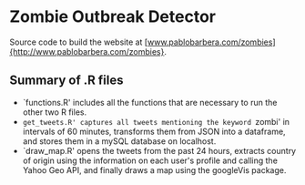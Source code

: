 Zombie Outbreak Detector
=============

Source code to build the website at [www.pablobarbera.com/zombies]{http://www.pablobarbera.com/zombies}.

Summary of .R files
-------

* `functions.R' includes all the functions that are necessary to run the other two R files.
* `get_tweets.R' captures all tweets mentioning the keyword `zombi' in intervals of 60 minutes, transforms them from JSON into a dataframe, and stores them in a mySQL database on localhost.
* `draw_map.R' opens the tweets from the past 24 hours, extracts country of origin using the information on each user's profile and calling the Yahoo Geo API, and finally draws a map using the googleVis package.